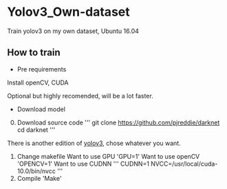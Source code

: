 # Yolov3_Own-dataset
Train yolov3 on my own dataset, Ubuntu 16.04
## How to train
* Pre requirements

Install openCV, CUDA

Optional but highly recomended, will be a lot faster.
* Download model
0. Download source code
'''
 git clone https://github.com/pjreddie/darknet
 cd darknet
'''

There is another edition of [yolov3](https://github.com/AlexeyAB/darknet), chose whatever you want.
1. Change makefile
Want to use GPU
'GPU=1'
Want to use openCV
'OPENCV=1'
Want to use CUDNN
'''
 CUDNN=1
 NVCC=/usr/local/cuda-10.0/bin/nvcc
'''
2. Compile
'Make'


